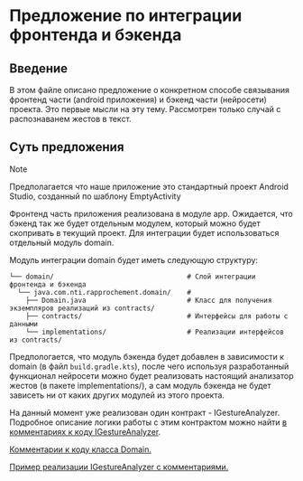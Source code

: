 # Предложение по интеграции фронтенда и бэкенда

## Введение

В этом файле описано предложение о конкретном способе связывания фронтенд части (android приложения) и бэкенд части (нейросети) проекта. Это первые мысли на эту тему. Рассмотрен только случай с распознаванем жестов в текст.

## Суть предложения

> [!NOTE]
> Предполагается что наше приложение это стандартный проект Android Studio, созданный по шаблону EmptyActivity

Фронтенд часть приложения реализована в модуле app. Ожидается, что бэкенд так же будет отдельным модулем, который можно будет скопривать в текущий проект. Для интеграции будет использоваться отдельный модуль domain.

Модуль интеграции domain будет иметь следующую структуру:

```
└── domain/                                 # Слой интеграции фронтенда и бэкенда
  └── java.com.nti.rapprochement.domain/    # 
    ├── Domain.java                         # Класс для получения экземпляров реализаций из contracts/
    ├── contracts/                          # Интерфейсы для работы с данными
    └── implementations/                    # Реализации интерфейсов из contracts/
```

Предпологается, что модуль бэкенда будет добавлен в зависимости к domain (в файл `build.gradle.kts`), после чего используя разработанный функционал нейросети можно будет реализовать настоящий анализатор жестов (в пакете implementations/), а сам модуль бэкенда не будет зависеть ни от каких других модулей из этого проекта.

На данный момент уже реализован один контракт - IGestureAnalyzer. Подробное описание логики работы с этим контрактом можно найти [в комментариях к коду IGestureAnalyzer](../domain/src/main/java/com/nti/rapprochement/domain/contracts/IGestureAnalyzer.java).

[Комментарии к коду класса Domain.](../domain/src/main/java/com/nti/rapprochement/domain/Domain.java)

[Пример реализации IGestureAnalyzer с комментариями.](../domain/src/main/java/com/nti/rapprochement/domain/implementations/FakeGestureAnalyzer.java)